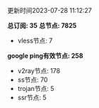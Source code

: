 更新时间2023-07-28 11:12:27

**总订阅: 35**
**总节点: 7825**
- vless节点: 7

**google ping有效节点: 258**
- v2ray节点: 178
- ss节点: 70
- trojan节点: 5
- ssr节点: 5
